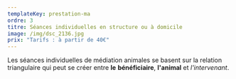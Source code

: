 ```yaml
---
templateKey: prestation-ma
ordre: 3
titre: Séances individuelles en structure ou à domicile
image: /img/dsc_2136.jpg
prix: "Tarifs : à partir de 40€"
---
```

Les séances individuelles de médiation animales se basent sur la relation triangulaire qui peut se créer entre **le** **bénéficiaire**, **l'animal** et *l'intervenant*.